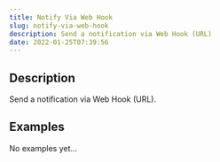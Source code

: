 ```yaml
---
title: Notify Via Web Hook
slug: notify-via-web-hook
description: Send a notification via Web Hook (URL)
date: 2022-01-25T07:39:56
---
```


## Description


Send a notification via Web Hook (URL).

## Examples


No examples yet...






